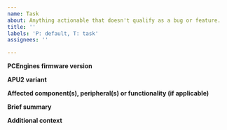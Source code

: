 ```yaml
---
name: Task
about: Anything actionable that doesn't qualify as a bug or feature.
title: ''
labels: 'P: default, T: task'
assignees: ''

---
```


**PCEngines firmware version**
<!--(The version of PCEngines firmware you're using (e.g., `v4.14.0.4`))-->


**APU2 variant**
<!--(The variant of APU2 you're using (e.g., `apu2e0`))-->


**Affected component(s), peripheral(s) or functionality (if applicable)**
<!--(If applicable, the component(s), peripheral(s) or functionality of Dasharo that this task concerns.)-->


**Brief summary**
<!--(A clear and concise summary of the task that should be done.)-->


**Additional context**
<!--(Add any other context about the problem here.)-->


